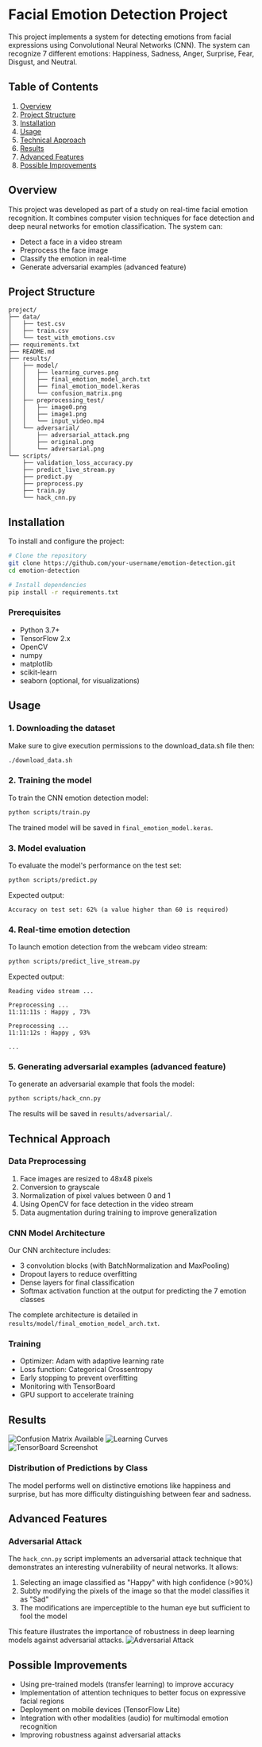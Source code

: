 # Facial Emotion Detection Project

This project implements a system for detecting emotions from facial expressions using Convolutional Neural Networks (CNN). The system can recognize 7 different emotions: Happiness, Sadness, Anger, Surprise, Fear, Disgust, and Neutral.

## Table of Contents

1. [Overview](#overview)
2. [Project Structure](#project-structure)
3. [Installation](#installation)
4. [Usage](#usage)
5. [Technical Approach](#technical-approach)
6. [Results](#results)
7. [Advanced Features](#advanced-features)
8. [Possible Improvements](#possible-improvements)

## Overview

This project was developed as part of a study on real-time facial emotion recognition. It combines computer vision techniques for face detection and deep neural networks for emotion classification. The system can:

- Detect a face in a video stream
- Preprocess the face image
- Classify the emotion in real-time
- Generate adversarial examples (advanced feature)

## Project Structure

```
project/
├── data/
│   ├── test.csv
│   ├── train.csv
│   └── test_with_emotions.csv
├── requirements.txt
├── README.md
├── results/
│   ├── model/
│   │   ├── learning_curves.png
│   │   ├── final_emotion_model_arch.txt
│   │   ├── final_emotion_model.keras
│   │   └── confusion_matrix.png
│   ├── preprocessing_test/
│   │   ├── image0.png
│   │   ├── image1.png
│   │   └── input_video.mp4
│   └── adversarial/
│       ├── adversarial_attack.png
│       ├── original.png
│       └── adversarial.png
└── scripts/
    ├── validation_loss_accuracy.py
    ├── predict_live_stream.py
    ├── predict.py
    ├── preprocess.py
    ├── train.py
    └── hack_cnn.py
```

## Installation

To install and configure the project:

```bash
# Clone the repository
git clone https://github.com/your-username/emotion-detection.git
cd emotion-detection

# Install dependencies
pip install -r requirements.txt
```

### Prerequisites

- Python 3.7+
- TensorFlow 2.x
- OpenCV
- numpy
- matplotlib
- scikit-learn
- seaborn (optional, for visualizations)

## Usage

### 1. Downloading the dataset
Make sure to give execution permissions to the download_data.sh file then:
```bash
./download_data.sh
```

### 2. Training the model

To train the CNN emotion detection model:

```bash
python scripts/train.py
```

The trained model will be saved in `final_emotion_model.keras`.

### 3. Model evaluation

To evaluate the model's performance on the test set:

```bash
python scripts/predict.py
```

Expected output:
```
Accuracy on test set: 62% (a value higher than 60 is required)
```

### 4. Real-time emotion detection

To launch emotion detection from the webcam video stream:

```bash
python scripts/predict_live_stream.py
```

Expected output:
```
Reading video stream ...

Preprocessing ...
11:11:11s : Happy , 73%

Preprocessing ...
11:11:12s : Happy , 93%

...
```

### 5. Generating adversarial examples (advanced feature)

To generate an adversarial example that fools the model:

```bash
python scripts/hack_cnn.py
```

The results will be saved in `results/adversarial/`.

## Technical Approach

### Data Preprocessing

1. Face images are resized to 48x48 pixels
2. Conversion to grayscale
3. Normalization of pixel values between 0 and 1
4. Using OpenCV for face detection in the video stream
5. Data augmentation during training to improve generalization

### CNN Model Architecture

Our CNN architecture includes:

- 3 convolution blocks (with BatchNormalization and MaxPooling)
- Dropout layers to reduce overfitting
- Dense layers for final classification
- Softmax activation function at the output for predicting the 7 emotion classes

The complete architecture is detailed in `results/model/final_emotion_model_arch.txt`.

### Training

- Optimizer: Adam with adaptive learning rate
- Loss function: Categorical Crossentropy
- Early stopping to prevent overfitting
- Monitoring with TensorBoard
- GPU support to accelerate training

## Results

![Confusion Matrix Available](confusion_matrix.png)
![Learning Curves](learning_curves.png)
![TensorBoard Screenshot](tensorboard_screenshot.png)

### Distribution of Predictions by Class

The model performs well on distinctive emotions like happiness and surprise, but has more difficulty distinguishing between fear and sadness.

## Advanced Features

### Adversarial Attack

The `hack_cnn.py` script implements an adversarial attack technique that demonstrates an interesting vulnerability of neural networks. It allows:

1. Selecting an image classified as "Happy" with high confidence (>90%)
2. Subtly modifying the pixels of the image so that the model classifies it as "Sad"
3. The modifications are imperceptible to the human eye but sufficient to fool the model

This feature illustrates the importance of robustness in deep learning models against adversarial attacks.
![Adversarial Attack](results/adversarial/adversarial_attack.png)

## Possible Improvements

- Using pre-trained models (transfer learning) to improve accuracy
- Implementation of attention techniques to better focus on expressive facial regions
- Deployment on mobile devices (TensorFlow Lite)
- Integration with other modalities (audio) for multimodal emotion recognition
- Improving robustness against adversarial attacks
